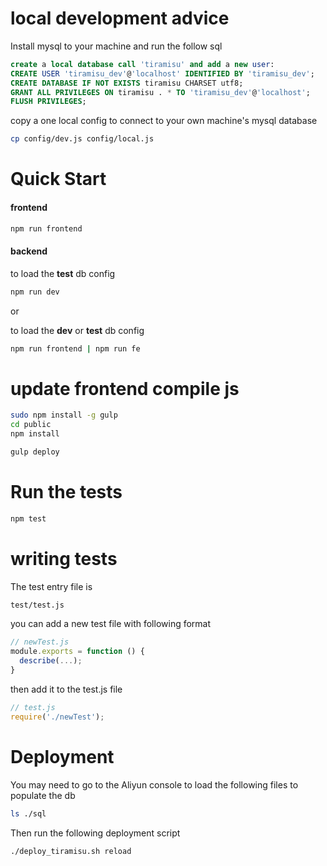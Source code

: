 # local development advice
Install mysql to your machine and run the follow sql
```sql
create a local database call 'tiramisu' and add a new user:
CREATE USER 'tiramisu_dev'@'localhost' IDENTIFIED BY 'tiramisu_dev';
CREATE DATABASE IF NOT EXISTS tiramisu CHARSET utf8;
GRANT ALL PRIVILEGES ON tiramisu . * TO 'tiramisu_dev'@'localhost';
FLUSH PRIVILEGES;
```
copy a one local config to connect to your own machine's mysql database
```bash
cp config/dev.js config/local.js
```
# Quick Start
#### frontend   
```bash
npm run frontend
```
#### backend
to load the **test** db config

```bash
npm run dev
```
or

to load the **dev** or **test** db config

```bash
npm run frontend | npm run fe 
```
# update frontend compile js
```bash
sudo npm install -g gulp
cd public
npm install
```
```bash
gulp deploy
```

# Run the tests
```bash
npm test
```

# writing tests
The test entry file is
```bash
test/test.js
```
you can add a new test file with following format
```js
// newTest.js
module.exports = function () {
  describe(...);
}
```
then add it to the test.js file
```js
// test.js
require('./newTest');
```
# Deployment
You may need to go to the Aliyun console to load the following files to populate the db
```bash
ls ./sql
```
Then run the following deployment script
```bash
./deploy_tiramisu.sh reload
```
